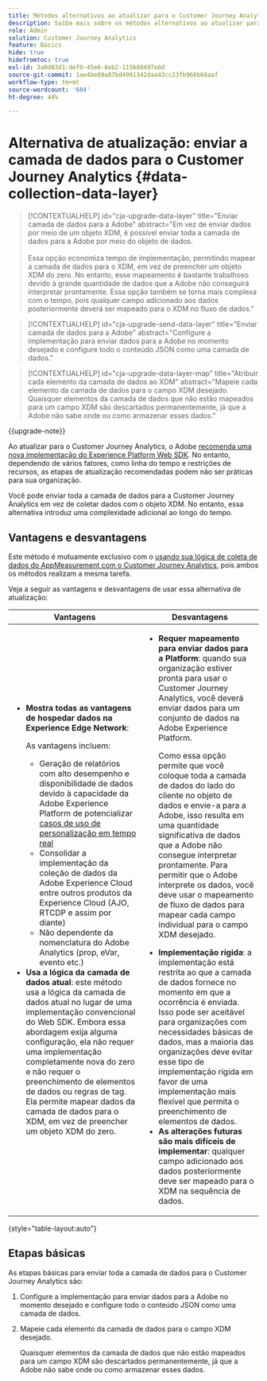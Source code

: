 ```yaml
---
title: Métodos alternativos ao atualizar para o Customer Journey Analytics
description: Saiba mais sobre os métodos alternativos ao atualizar para o Customer Journey Analytics
role: Admin
solution: Customer Journey Analytics
feature: Basics
hide: true
hidefromtoc: true
exl-id: 3a0d03d1-def0-45e6-8eb2-115b88497e6d
source-git-commit: 1ae4be09a07bd4991342daa43cc23fb966b68aaf
workflow-type: tm+mt
source-wordcount: '684'
ht-degree: 44%

---
```


# Alternativa de atualização: enviar a camada de dados para o Customer Journey Analytics {#data-collection-data-layer}

<!-- markdownlint-disable MD034 -->

>[!CONTEXTUALHELP]
>id="cja-upgrade-data-layer"
>title="Enviar camada de dados para a Adobe"
>abstract="Em vez de enviar dados por meio de um objeto XDM, é possível enviar toda a camada de dados para a Adobe por meio do objeto de dados.<br><br>Essa opção economiza tempo de implementação, permitindo mapear a camada de dados para o XDM, em vez de preencher um objeto XDM do zero. No entanto, esse mapeamento é bastante trabalhoso devido à grande quantidade de dados que a Adobe não conseguirá interpretar prontamente. Essa opção também se torna mais complexa com o tempo, pois qualquer campo adicionado aos dados posteriormente deverá ser mapeado para o XDM no fluxo de dados."

<!-- markdownlint-enable MD034 -->

<!-- markdownlint-disable MD034 -->

>[!CONTEXTUALHELP]
>id="cja-upgrade-send-data-layer"
>title="Enviar camada de dados para a Adobe"
>abstract="Configure a implementação para enviar dados para a Adobe no momento desejado e configure todo o conteúdo JSON como uma camada de dados."

<!-- markdownlint-enable MD034 -->

<!-- markdownlint-disable MD034 -->

>[!CONTEXTUALHELP]
>id="cja-upgrade-data-layer-map"
>title="Atribuir cada elemento da camada de dados ao XDM"
>abstract="Mapeie cada elemento da camada de dados para o campo XDM desejado. Quaisquer elementos da camada de dados que não estão mapeados para um campo XDM são descartados permanentemente, já que a Adobe não sabe onde ou como armazenar esses dados."

<!-- markdownlint-enable MD034 -->

{{upgrade-note}}

Ao atualizar para o Customer Journey Analytics, o Adobe [recomenda uma nova implementação do Experience Platform Web SDK](/help/getting-started/cja-upgrade/cja-upgrade-recommendations.md). No entanto, dependendo de vários fatores, como linha do tempo e restrições de recursos, as etapas de atualização recomendadas podem não ser práticas para sua organização.

Você pode enviar toda a camada de dados para a Customer Journey Analytics em vez de coletar dados com o objeto XDM. No entanto, essa alternativa introduz uma complexidade adicional ao longo do tempo.

## Vantagens e desvantagens

Este método é mutuamente exclusivo com o [usando sua lógica de coleta de dados do AppMeasurement com o Customer Journey Analytics](/help/getting-started/cja-upgrade/cja-upgrade-alternative-appmeasurement.md), pois ambos os métodos realizam a mesma tarefa.

Veja a seguir as vantagens e desvantagens de usar essa alternativa de atualização:

| Vantagens | Desvantagens |
|----------|---------|
| <ul><li>**Mostra todas as vantagens de hospedar dados na Experience Edge Network**: <p>As vantagens incluem:</p><ul><li>Geração de relatórios com alto desempenho e disponibilidade de dados devido à capacidade da Adobe Experience Platform de potencializar [casos de uso de personalização em tempo real](https://experienceleague.adobe.com/br/docs/experience-platform/destinations/ui/activate/configure-personalization-destinations.html)</li><li>Consolidar a implementação da coleção de dados da Adobe Experience Cloud entre outros produtos da Experience Cloud (AJO, RTCDP e assim por diante)</li><li>Não dependente da nomenclatura do Adobe Analytics (prop, eVar, evento etc.)</li></ul><li>**Usa a lógica da camada de dados atual**: este método usa a lógica da camada de dados atual no lugar de uma implementação convencional do Web SDK. Embora essa abordagem exija alguma configuração, ela não requer uma implementação completamente nova do zero e não requer o preenchimento de elementos de dados ou regras de tag. Ela permite mapear dados da camada de dados para o XDM, em vez de preencher um objeto XDM do zero.</li></ul> | <ul><li>**Requer mapeamento para enviar dados para a Platform**: quando sua organização estiver pronta para usar o Customer Journey Analytics, você deverá enviar dados para um conjunto de dados na Adobe Experience Platform. <p>Como essa opção permite que você coloque toda a camada de dados do lado do cliente no objeto de dados e envie-a para a Adobe, isso resulta em uma quantidade significativa de dados que a Adobe não consegue interpretar prontamente. Para permitir que o Adobe interprete os dados, você deve usar o mapeamento de fluxo de dados para mapear cada campo individual para o campo XDM desejado.</p></li><li>**Implementação rígida**: a implementação está restrita ao que a camada de dados fornece no momento em que a ocorrência é enviada. Isso pode ser aceitável para organizações com necessidades básicas de dados, mas a maioria das organizações deve evitar esse tipo de implementação rígida em favor de uma implementação mais flexível que permita o preenchimento de elementos de dados.</li><li>**As alterações futuras são mais difíceis de implementar**: qualquer campo adicionado aos dados posteriormente deve ser mapeado para o XDM na sequência de dados.</li></ul> |

{style="table-layout:auto"}

## Etapas básicas

As etapas básicas para enviar toda a camada de dados para o Customer Journey Analytics são:

1. Configure a implementação para enviar dados para a Adobe no momento desejado e configure todo o conteúdo JSON como uma camada de dados.

1. Mapeie cada elemento da camada de dados para o campo XDM desejado.

   Quaisquer elementos da camada de dados que não estão mapeados para um campo XDM são descartados permanentemente, já que a Adobe não sabe onde ou como armazenar esses dados.
